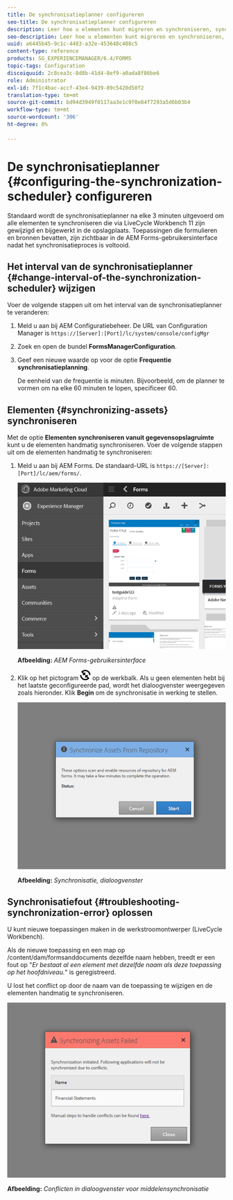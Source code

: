 ```yaml
---
title: De synchronisatieplanner configureren
seo-title: De synchronisatieplanner configureren
description: Leer hoe u elementen kunt migreren en synchroniseren, synchronisatieplanner kunt configureren en mappen kunt gebruiken om elementen te rangschikken.
seo-description: Leer hoe u elementen kunt migreren en synchroniseren, synchronisatieplanner kunt configureren en mappen kunt gebruiken om elementen te rangschikken.
uuid: a6445b45-9c1c-4483-a32e-453648c488c5
content-type: reference
products: SG_EXPERIENCEMANAGER/6.4/FORMS
topic-tags: Configuration
discoiquuid: 2c8cea3c-8d8b-41d4-8ef9-a0ada8f86be6
role: Administrator
exl-id: 7f1c4bac-accf-43e4-9439-89c5420d50f2
translation-type: tm+mt
source-git-commit: bd94d3949f0117aa3e1c9f0e84f7293a5d6b03b4
workflow-type: tm+mt
source-wordcount: '306'
ht-degree: 0%

---
```


# De synchronisatieplanner {#configuring-the-synchronization-scheduler} configureren

Standaard wordt de synchronisatieplanner na elke 3 minuten uitgevoerd om alle elementen te synchroniseren die via LiveCycle Workbench 11 zijn gewijzigd en bijgewerkt in de opslagplaats. Toepassingen die formulieren en bronnen bevatten, zijn zichtbaar in de AEM Forms-gebruikersinterface nadat het synchronisatieproces is voltooid.

## Het interval van de synchronisatieplanner {#change-interval-of-the-synchronization-scheduler} wijzigen

Voer de volgende stappen uit om het interval van de synchronisatieplanner te veranderen:

1. Meld u aan bij AEM Configuratiebeheer. De URL van Configuration Manager is `https://[Server]:[Port]/lc/system/console/configMgr`

1. Zoek en open de bundel **FormsManagerConfiguration**.

1. Geef een nieuwe waarde op voor de optie **Frequentie synchronisatieplanning**.

   De eenheid van de frequentie is minuten. Bijvoorbeeld, om de planner te vormen om na elke 60 minuten te lopen, specificeer 60.

## Elementen {#synchronizing-assets} synchroniseren

Met de optie **Elementen synchroniseren vanuit gegevensopslagruimte** kunt u de elementen handmatig synchroniseren. Voer de volgende stappen uit om de elementen handmatig te synchroniseren:

1. Meld u aan bij AEM Forms. De standaard-URL is `https://[Server]:[Port]/lc/aem/forms/`.

   ![AEM Forms-gebruikersinterface](assets/aem_forms_ui.png)

   **Afbeelding:** *AEM Forms-gebruikersinterface*

1. Klik op het pictogram ![aem6forms_sync](assets/aem6forms_sync.png) op de werkbalk. Als u geen elementen hebt bij het laatste geconfigureerde pad, wordt het dialoogvenster weergegeven zoals hieronder. Klik **Begin** om de synchronisatie in werking te stellen.

   ![Synchronisatie, dialoogvenster](assets/migrate-and-syncronize.png)

   **Afbeelding:** *Synchronisatie, dialoogvenster*

## Synchronisatiefout {#troubleshooting-synchronization-error} oplossen

U kunt nieuwe toepassingen maken in de werkstroomontwerper (LiveCycle Workbench).

Als de nieuwe toepassing en een map op /content/dam/formsanddocuments dezelfde naam hebben, treedt er een fout op &quot;*Er bestaat al een element met dezelfde naam als deze toepassing op het hoofdniveau.*&quot; is geregistreerd.

U lost het conflict op door de naam van de toepassing te wijzigen en de elementen handmatig te synchroniseren.

![Conflicten in dialoogvenster voor synchronisatie van elementen](assets/sync-conflict.png)

**Afbeelding:** *Conflicten in dialoogvenster voor middelensynchronisatie*
